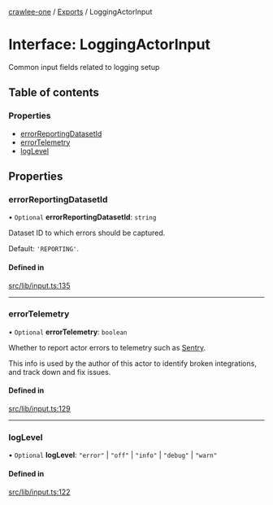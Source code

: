 [crawlee-one](../README.md) / [Exports](../modules.md) / LoggingActorInput

# Interface: LoggingActorInput

Common input fields related to logging setup

## Table of contents

### Properties

- [errorReportingDatasetId](LoggingActorInput.md#errorreportingdatasetid)
- [errorTelemetry](LoggingActorInput.md#errortelemetry)
- [logLevel](LoggingActorInput.md#loglevel)

## Properties

### errorReportingDatasetId

• `Optional` **errorReportingDatasetId**: `string`

Dataset ID to which errors should be captured.

Default: `'REPORTING'`.

#### Defined in

[src/lib/input.ts:135](https://github.com/JuroOravec/crawlee-one/blob/490b500/src/lib/input.ts#L135)

___

### errorTelemetry

• `Optional` **errorTelemetry**: `boolean`

Whether to report actor errors to telemetry such as <a href="https://sentry.io/">Sentry</a>.

This info is used by the author of this actor to identify broken integrations,
and track down and fix issues.

#### Defined in

[src/lib/input.ts:129](https://github.com/JuroOravec/crawlee-one/blob/490b500/src/lib/input.ts#L129)

___

### logLevel

• `Optional` **logLevel**: ``"error"`` \| ``"off"`` \| ``"info"`` \| ``"debug"`` \| ``"warn"``

#### Defined in

[src/lib/input.ts:122](https://github.com/JuroOravec/crawlee-one/blob/490b500/src/lib/input.ts#L122)
